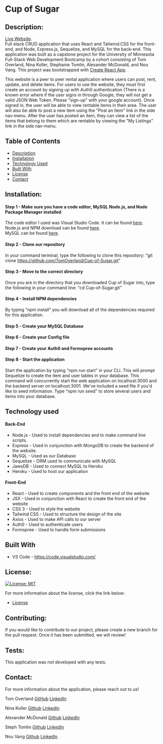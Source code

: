 # Cup of Sugar

## Description:

[Live Website](https://fierce-inlet-58475.herokuapp.com/).  
Full stack CRUD application that uses React and Tailwind.CSS for the front-end, and Node, Express.js, Sequelize, and MySQL for the back-end. This application was built as a capstone project for the University of Minnesota Full-Stack Web Development Bootcamp by a cohort consisting of Tom Overland, Nina Koller, Stephanie Tomlin, Alexander McDonald, and Nou Vang.  This project was bootstrapped with [Create React App](https://github.com/facebook/create-react-app).

This website is a peer to peer rental application where users can post, rent, update, and delete items.  For users to use the website, they must first create an account by signing up with Auth0 authentication (There is a known error where if the user signs in through Google, they will not get a valid JSON Web Token.  Please "sign-up" with your google account). Once signed in, the user will be able to view rentable items in their area. The user will also be able to post a new item using the "Post an Item" link in the side nav-menu.  After the user has posted an item, they can view a list of the items that belong to them which are rentable by viewing the "My Listings" link in the side nav-menu.

## Table of Contents

- [Description](#description)
- [Installation](#installation)
- [Technology Used](#technology-used)
- [Built With](#built-with)
- [License](#license)
- [Contact](#contact)


## Installation:

#### Step 1 - Make sure you have a code editor, MySQL Node.js, and Node Package Manager installed

The code editor I used was Visual Studio Code. It can be found [here](https://code.visualstudio.com/download).  
Node.js and NPM download can be found [here](https://nodejs.org/en/).  
MySQL can be found [here](https://www.mysql.com/downloads/).

#### Step 2 - Clone our repository

In your command terminal, type the following to clone this repository: "git clone https://github.com/TomOverland/Cup-of-Sugar.git"

#### Step 3 - Move to the correct directory

Once you are in the directory that you downloaded Cup of Sugar into, type the following in your command line: "cd Cup-of-Sugar.git"

#### Step 4 - Install NPM dependencies

By typing "npm install" you will download all of the dependencies required for this application.

#### Step 5 - Create your MySQL Database

#### Step 6 - Create your Config file

#### Step 7 - Create your Auth0 and Formspree accounts

#### Step 8 - Start the application
Start the application by typing "npm run start" in your CLI. This will prompt Sequelize to create the item and user tables in your database. 
This command will concurrently start the web application on localhost:3000 and the backend server on localhost:3001.
We've included a seed file if you'd like to seed information. Type "npm run seed" to store several users and items into your database.

## Technology used
#### Back-End

* Node.js - Used to install dependencies and to make command line scripts.
* Express - Used in conjunction with MongoDB to create the backend of the website.
* MySQL - Used as our Database
* Sequelize - ORM used to communicate with MySQL
* JawsDB - Used to connect MySQL to Heroku
* Heroku - Used to host our application

#### Front-End

* React - Used to create components and the front end of the website
* JSX - Used in conjunction with React to create the front end of the website
* CSS 3 - Used to style the website
* Tailwind CSS - Used to structure the design of the site
* Axios - Used to make API calls to our server
* Auth0 - Used to authenticate users
* Formspree - Used to handle form submissions

## Built With

* VS Code - https://code.visualstudio.com/

## License:

[![License: MIT](https://img.shields.io/badge/License-MIT-yellow.svg)](https://opensource.org/licenses/MIT)

For more information about the license, click the link below:

- [License](https://opensource.org/licenses/)

## Contributing:

If you would like to contribute to our project, please create a new branch for the pull request.  Once it has been submitted, we will review!

## Tests:

This application was not developed with any tests.

## Contact:

For more information about the application, please reach out to us!

Tom Overland
[GitHub](https://github.com/TomOverland)
[LinkedIn](www.linkedin.com/in/thomasoverland)

Nina Koller
[Github](https://github.com/nckoller)
[LinkedIn](https://www.linkedin.com/in/nina-koller-82b1994b/)

Alexander McDonald
[Github](https://github.com/acm4219)
[LinkedIn](https://www.linkedin.com/in/alexander-mcdonald-80b52a166/)

Steph Tomlin
[Github](https://github.com/StephTomlin86)
[LinkedIn](https://www.linkedin.com/in/stephanie-tomlin-935531145/)

Nou Vang
[Github](https://github.com/nomvaa)
[LinkedIn](http://linkedin.com/in/nou-m-vang-8a766166)
